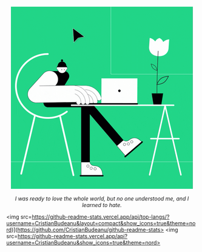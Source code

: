 
<p align = "center"><img src="https://github.com/CristianBudeanu/CristianBudeanu/blob/main/giphy.gif"></img></p>
<p align = "center"><i> I was ready to love the whole world, but no one understood me, and I learned to hate.</i></p>



  <p align = "center">
  
  <img src=https://github-readme-stats.vercel.app/api/top-langs/?username=CristianBudeanu&layout=compact&show_icons=true&theme=nord)](https://github.com/CristianBudeanu/github-readme-stats>
  <img src=https://github-readme-stats.vercel.app/api?username=CristianBudeanu&show_icons=true&theme=nord>
  
</p>
